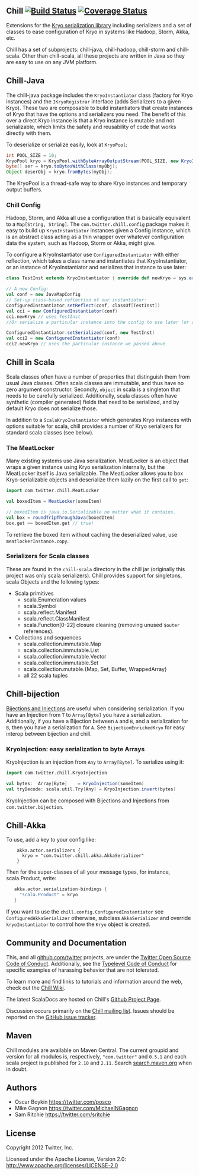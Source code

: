 ## Chill [![Build Status](https://secure.travis-ci.org/twitter/chill.png)](http://travis-ci.org/twitter/chill) [![Coverage Status](https://coveralls.io/repos/twitter/chill/badge.png?branch=develop)](https://coveralls.io/r/twitter/chill?branch=develop)

Extensions for the [Kryo serialization library](https://github.com/EsotericSoftware/kryo) including
serializers and a set of classes to ease configuration of Kryo in systems like Hadoop, Storm,
Akka, etc.

Chill has a set of subprojects: chill-java, chill-hadoop, chill-storm and chill-scala.  Other than
chill-scala, all these projects are written in Java so they are easy to use on any JVM platform.

## Chill-Java

The chill-java package includes the `KryoInstantiator` class (factory for Kryo instances)
and the `IKryoRegistrar` interface (adds Serializers to a given Kryo). These two are composable
to build instantiators that create instances of Kryo that have the options and serializers you
need. The benefit of this over a direct Kryo instance is that a Kryo instance is mutable and not
serializable, which limits the safety and reusability of code that works directly with them.

To deserialize or serialize easily, look at `KryoPool`:

```java
int POOL_SIZE = 10;
KryoPool kryo = KryoPool.withByteArrayOutputStream(POOL_SIZE, new KryoInstantiator());
byte[] ser = kryo.toBytesWithClass(myObj);
Object deserObj = kryo.fromBytes(myObj);
```

The KryoPool is a thread-safe way to share Kryo instances and temporary output buffers.

### Chill Config

Hadoop, Storm, and Akka all use a configuration that is basically equivalent to a `Map[String,
String]`. The `com.twitter.chill.config` package makes it easy to build up `KryoInstantiator`
instances given a Config instance, which is an abstract class acting as a thin wrapper over
whatever configuration data the system, such as Hadoop, Storm or Akka, might give.

To configure a KryoInstantiator use `ConfiguredInstantiator` with either reflection,
which takes a class name and instantiates that KryoInstantiator, or an instance of KryoInstantiator
and serializes that instance to use later:
```scala
class TestInst extends KryoInstantiator { override def newKryo = sys.error("blow up") }

// A new Config:
val conf = new JavaMapConfig
// Set-up class-based reflection of our instantiator:
ConfiguredInstantiator.setReflect(conf, classOf[TestInst])
val cci = new ConfiguredInstantiator(conf)
cci.newKryo // uses TestInst
//Or serialize a particular instance into the config to use later (or another node):

ConfiguredInstantiator.setSerialized(conf, new TestInst)
val cci2 = new ConfiguredInstantiator(conf)
cci2.newKryo // uses the particular instance we passed above
```

## Chill in Scala

Scala classes often have a number of properties that distinguish them from usual Java classes. Often
scala classes are immutable, and thus have no zero argument constructor. Secondly, `object` in scala is
a singleton that needs to be carefully serialized. Additionally, scala classes often have synthetic
(compiler generated) fields that need to be serialized, and by default Kryo does not serialize
those.

In addition to a `ScalaKryoInstantiator` which generates Kryo instances with options suitable for
scala, chill provides a number of Kryo serializers for standard scala classes (see below).

### The MeatLocker

Many existing systems use Java serialization. MeatLocker is an object that wraps a given instance
using Kryo serialization internally, but the MeatLocker itself is Java serializable.
The MeatLocker allows you to box Kryo-serializable objects and deserialize them lazily on the first call to `get`:

```scala
import com.twitter.chill.MeatLocker

val boxedItem = MeatLocker(someItem)

// boxedItem is java.io.Serializable no matter what it contains.
val box = roundTripThroughJava(boxedItem)
box.get == boxedItem.get // true!
```

To retrieve the boxed item without caching the deserialized value, use `meatlockerInstance.copy`.

### Serializers for Scala classes

These are found in the `chill-scala` directory in the chill jar (originally this project was
only scala serializers).  Chill provides support for singletons, scala Objects and the following types:

* Scala primitives
  * scala.Enumeration values
  * scala.Symbol
  * scala.reflect.Manifest
  * scala.reflect.ClassManifest
  * scala.Function[0-22] closure cleaning (removing unused `$outer` references).
* Collections and sequences
  * scala.collection.immutable.Map
  * scala.collection.immutable.List
  * scala.collection.immutable.Vector
  * scala.collection.immutable.Set
  * scala.collection.mutable.{Map, Set, Buffer, WrappedArray}
  * all 22 scala tuples

## Chill-bijection

[Bijections and Injections](https://github.com/twitter/bijection) are useful when considering serialization. If you have an Injection from `T` to `Array[Byte]` you have a serialization.  Additionally, if you have a Bijection between `A` and `B`, and a serialization for `B`, then you have a serialization for `A`.  See `BijectionEnrichedKryo` for easy interop between bijection and chill.

### KryoInjection: easy serialization to byte Arrays

KryoInjection is an injection from `Any` to `Array[Byte]`. To serialize using it:

```scala
import com.twitter.chill.KryoInjection

val bytes:  Array[Byte]    = KryoInjection(someItem)
val tryDecode: scala.util.Try[Any] = KryoInjection.invert(bytes)
```

KryoInjection can be composed with Bijections and Injections from `com.twitter.bijection`.

## Chill-Akka

To use, add a key to your config like:
```
    akka.actor.serializers {
      kryo = "com.twitter.chill.akka.AkkaSerializer"
    }
```

Then for the super-classes of all your message types, for instance, scala.Product, write:
```scala
   akka.actor.serialization-bindings {
     "scala.Product" = kryo
   }
```

If you want to use the `chill.config.ConfiguredInstantiator` see `ConfiguredAkkaSerializer`
otherwise, subclass `AkkaSerializer` and override `kryoInstantiator` to control how the `Kryo`
object is created.

## Community and Documentation

This, and all [github.com/twitter](https://github.com/twitter) projects, are under the [Twitter Open Source Code of Conduct](https://engineering.twitter.com/opensource/code-of-conduct). Additionally, see the [Typelevel Code of Conduct](http://typelevel.org/conduct) for specific examples of harassing behavior that are not tolerated.

To learn more and find links to tutorials and information around the web, check out the [Chill Wiki](https://github.com/twitter/chill/wiki).

The latest ScalaDocs are hosted on Chill's [Github Project Page](http://twitter.github.io/chill).

Discussion occurs primarily on the [Chill mailing list](https://groups.google.com/forum/#!forum/chill-user). Issues should be reported on the [GitHub issue tracker](https://github.com/twitter/chill/issues).

## Maven

Chill modules are available on Maven Central. The current groupid and version for all modules is, respectively, `"com.twitter"` and  `0.5.1` and each scala project is published for `2.10` and `2.11`. Search [search.maven.org](http://search.maven.org/#search%7Cga%7C1%7Cchill) when in doubt.

## Authors

* Oscar Boykin <https://twitter.com/posco>
* Mike Gagnon <https://twitter.com/MichaelNGagnon>
* Sam Ritchie <https://twitter.com/sritchie>

## License

Copyright 2012 Twitter, Inc.

Licensed under the Apache License, Version 2.0: http://www.apache.org/licenses/LICENSE-2.0
